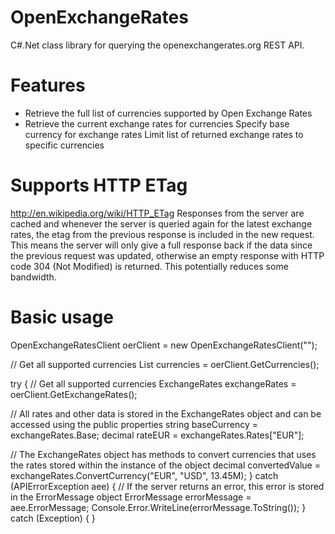 OpenExchangeRates
=================

C#.Net class library for querying the openexchangerates.org REST API.

Features 
========
* Retrieve the full list of currencies supported by Open Exchange Rates
* Retrieve the current exchange rates for currencies
    Specify base currency for exchange rates
    Limit list of returned exchange rates to specific currencies

Supports HTTP ETag
==================
http://en.wikipedia.org/wiki/HTTP_ETag
Responses from the server are cached and whenever the server is queried again for the latest exchange rates, the etag from the previous response is included in the new request. This means the server will only give a full response back if the data since the previous request was updated, otherwise an empty response with HTTP code 304 (Not Modified) is returned. This potentially reduces some bandwidth.

Basic usage
===========
OpenExchangeRatesClient oerClient = new OpenExchangeRatesClient("<your api key>");

// Get all supported currencies
List<Currency> currencies = oerClient.GetCurrencies();

try
{
  // Get all supported currencies
  ExchangeRates exchangeRates = oerClient.GetExchangeRates();

  // All rates and other data is stored in the ExchangeRates object and can be accessed using the public properties
  string baseCurrency = exchangeRates.Base;
  decimal rateEUR = exchangeRates.Rates["EUR"];

  // The ExchangeRates object has methods to convert currencies that uses the rates stored within the instance of the object
  decimal convertedValue = exchangeRates.ConvertCurrency("EUR", "USD", 13.45M);
}
catch (APIErrorException aee)
{
  // If the server returns an error, this error is stored in the ErrorMessage object
  ErrorMessage errorMessage = aee.ErrorMessage;
  Console.Error.WriteLine(errorMessage.ToString());
}
catch (Exception) { }
